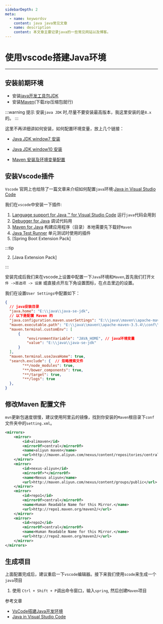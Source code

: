 ```yaml
---
sidebarDepth: 2
meta:
  - name: keywordsv
    content: java java常见文章
  - name: description
    content: 本文章主要记录java的一些常见网站以及博客。
---
```


# 使用vscode搭建Java环境

---

## 安装前期环境

- 安装[java开发工具包JDK](https://www.oracle.com/technetwork/java/javase/downloads/index.html)
- 安装[Maven](http://maven.apache.org/download.cgi)(下载zip压缩包就行)

:::warning 提示
安装`java JDK` 时,尽量不要安装最高版本，我这里安装的是`8.x`的。
:::

这里不再详细讲如何安装，如何配置环境变量，放上几个链接：

- [Java JDK window7 安装](http://www.runoob.com/java/java-environment-setup.html)
- [Java JDK window10 安装](http://www.runoob.com/w3cnote/windows10-java-setup.html)

- [Maven 安装及环境变量配置](https://www.yiibai.com/maven/maven_environment_setup.html)

## 安装Vscode插件

`Vscode` 官网上也给除了一篇文章来介绍如何配置`java`环境:[Java in Visual Studio Code](https://code.visualstudio.com/docs/languages/java)


我们在`vscode`中安装一下插件:

1. [Language support for Java ™ for Visual Studio Code](https://marketplace.visualstudio.com/items?itemName=redhat.java) 运行`java`代码会用到
2. [Debugger for Java](https://marketplace.visualstudio.com/items?itemName=vscjava.vscode-java-debug) 调试代码用
3. [Maven for Java](https://marketplace.visualstudio.com/items?itemName=vscjava.vscode-maven) 构建应用程序（目录）本地需要先下载好`Maven`
4. [Java Test Runner](https://marketplace.visualstudio.com/items?itemName=vscjava.vscode-java-test) 单元测试时使用的插件
5. [Spring Boot Extension Pack]


:::tip

2. [Java Extension Pack]

:::

安装完成后我们来在vscode上设置中配置一下`Java`环境和`Maven`,首先我们打开`文件 ->首选项 -> 设置` 或直接点开左下角设置图标，在点击里边的设置。

我们在设置`User Settings`中配置如下：

```json
{
  // java安装目录
  "java.home": "E:\\java\\java-se-jdk", 
  // 以下是配置 Maven 的
  "java.configuration.maven.userSettings": "E:\\java\\maven\\apache-maven-3.5.4\\bin\\mvn", 
  "maven.executable.path": "E:\\java\\maven\\apache-maven-3.5.4\\conf\\settings.xml",
  "maven.terminal.customEnv": [
      {
          "environmentVariable": "JAVA_HOME", // java环境变量
          "value": "E:\\java\\java-se-jdk"
      }
  ],
  "maven.terminal.useJavaHome": true,
  "search.exclude": {  // 忽略搜索文件
        "**/node_modules": true,
        "**/bower_components": true,
        "**/target": true,
        "**/logs": true
  },
}
```


## 修改Maven 配置文件

`mvn`更新包速度很慢，建议使用阿里云的镜像，找到你安装的`Maven`根目录下`conf`文件夹中的`setting.xml`。


```xml
<mirrors>
    <mirror>
        <id>alimaven</id>
        <mirrorOf>central</mirrorOf>
        <name>aliyun maven</name>
        <url>http://maven.aliyun.com/nexus/content/repositories/central/</url>
    </mirror>
    <mirror>
        <id>nexus-aliyun</id>
        <mirrorOf>*</mirrorOf>
        <name>Nexus aliyun</name>
        <url>http://maven.aliyun.com/nexus/content/groups/public</url>
    </mirror>
    <mirror>
        <id>repo1</id>
        <mirrorOf>central</mirrorOf>
        <name>Human Readable Name for this Mirror.</name>
        <url>http://repo1.maven.org/maven2/</url>
    </mirror>
    <mirror>
        <id>repo2</id>
        <mirrorOf>central</mirrorOf>
        <name>Human Readable Name for this Mirror.</name>
        <url>http://repo2.maven.org/maven2/</url>
    </mirror>
</mirrors>
```

## 生成项目

上面配置完成后，建议重启一下`vscode`编辑器。接下来我们使用`scode`来生成一个`java`项目

1. 使用 `Ctrl + Shift + P`调出命令窗口，输入`spring`, 然后创建`Maven`项目






















参考文章

- [VsCode搭建Java开发环境](http://www.cnblogs.com/miskis/p/9816135.html)
- [Java in Visual Studio Code](https://code.visualstudio.com/docs/languages/java)